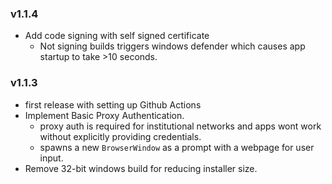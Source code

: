 ### v1.1.4
- Add code signing with self signed certificate
  - Not signing builds triggers windows defender which causes app startup to take >10 seconds.

### v1.1.3
- first release with setting up Github Actions
- Implement Basic Proxy Authentication.
   - proxy auth is required for institutional networks and apps wont work without explicitly providing credentials.
   - spawns a new `BrowserWindow` as a prompt with a webpage for user input.
- Remove 32-bit windows build for reducing installer size.